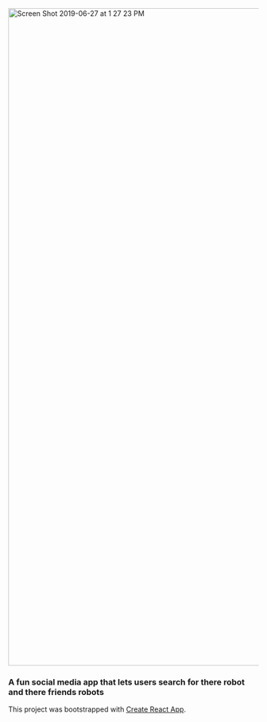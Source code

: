 <img width="1320" alt="Screen Shot 2019-06-27 at 1 27 23 PM" src="https://user-images.githubusercontent.com/37090867/60287602-48069d00-98e0-11e9-81db-b66505db1ab2.png">

<h3>A fun social media app that lets users search for there robot and there friends robots</h3>







This project was bootstrapped with [Create React App](https://github.com/facebook/create-react-app).

